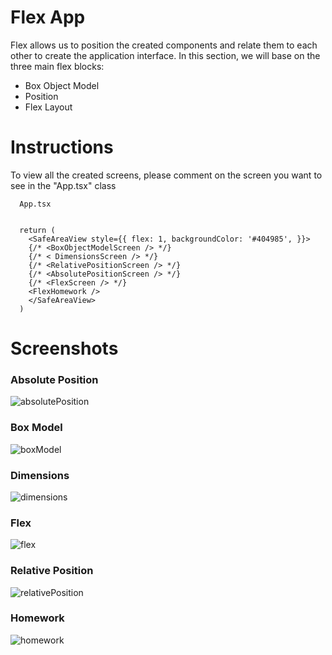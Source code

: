 
# Flex App

Flex allows us to position the created components and relate them to each other to create the application interface. In this section, we will base on the three main flex blocks:

- Box Object Model
- Position
- Flex Layout

# Instructions

To view all the created screens, please comment on the screen you want to see in the "App.tsx" class

```
  App.tsx


  return (
    <SafeAreaView style={{ flex: 1, backgroundColor: '#404985', }}>
    {/* <BoxObjectModelScreen /> */}
    {/* < DimensionsScreen /> */}
    {/* <RelativePositionScreen /> */}
    {/* <AbsolutePositionScreen /> */}
    {/* <FlexScreen /> */}
    <FlexHomework />
    </SafeAreaView>
  )
```

# Screenshots

### Absolute Position
![absolutePosition](https://github.com/igalarzaBTS/ReactNativeCourse/assets/94064400/be170705-8ac6-43a2-8f90-ef735a5fa240)

### Box Model
![boxModel](https://github.com/igalarzaBTS/ReactNativeCourse/assets/94064400/2b22b214-1209-4553-a2e6-1cb2f48b88bd)

### Dimensions
![dimensions](https://github.com/igalarzaBTS/ReactNativeCourse/assets/94064400/7fa4b718-c982-43ce-89b8-27e45a1d7800)

### Flex
![flex](https://github.com/igalarzaBTS/ReactNativeCourse/assets/94064400/cd49a049-edeb-4480-a55b-b154598d7e54)

### Relative Position
![relativePosition](https://github.com/igalarzaBTS/ReactNativeCourse/assets/94064400/76f9186f-0cb4-4203-a70a-0f1068e37416)

### Homework
![homework](https://github.com/igalarzaBTS/ReactNativeCourse/assets/94064400/d65d0cbb-abfb-4b7e-ad77-3271d9dbbce6)




